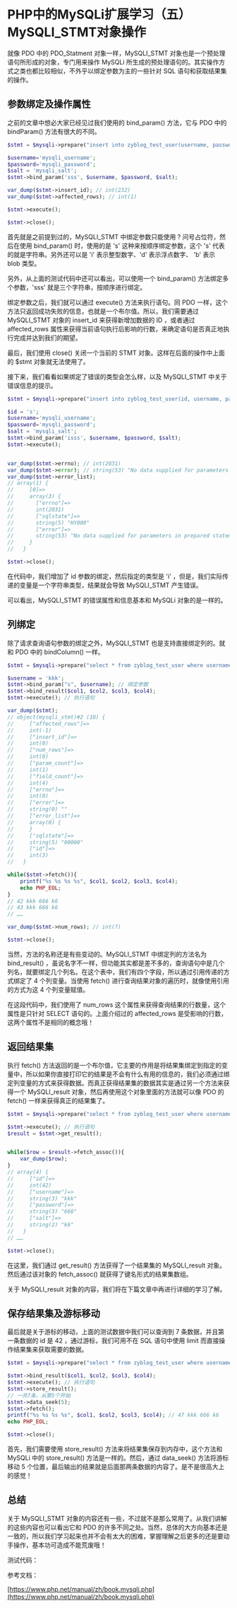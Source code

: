 # PHP中的MySQLi扩展学习（五）MySQLI_STMT对象操作

就像 PDO 中的 PDO_Statment 对象一样，MySQLI_STMT 对象也是一个预处理语句所形成的对象，专门用来操作 MySQLi 所生成的预处理语句的。其实操作方式之类也都比较相似，不外乎以绑定参数为主的一些针对 SQL 语句和获取结果集的操作。

## 参数绑定及操作属性

之前的文章中想必大家已经见过我们使用的 bind_param() 方法，它与 PDO 中的 bindParam() 方法有很大的不同。

```php
$stmt = $mysqli->prepare("insert into zyblog_test_user(username, password, salt) values(?, ?, ?)");

$username='mysqli_username';
$password='mysqli_password';
$salt = 'mysqli_salt';
$stmt->bind_param('sss', $username, $password, $salt);

var_dump($stmt->insert_id); // int(232)
var_dump($stmt->affected_rows); // int(1)

$stmt->execute();

$stmt->close();
```

首先就是之前提到过的，MySQLI_STMT 中绑定参数只能使用 ? 问号占位符，然后在使用 bind_param() 时，使用的是 's' 这种来按顺序绑定参数，这个 's' 代表的就是字符串。另外还可以是 'i' 表示整型数字、'd' 表示浮点数字、 'b' 表示 blob 类型。

另外，从上面的测试代码中还可以看出，可以使用一个 bind_param() 方法绑定多个参数，'sss' 就是三个字符串，按顺序进行绑定。

绑定参数之后，我们就可以通过 execute() 方法来执行语句。同 PDO 一样，这个方法只返回成功失败的信息，也就是一个布尔值。所以，我们需要通过 MySQLI_STMT 对象的 insert_id 来获得新增加数据的 ID ，或者通过 affected_rows 属性来获得当前语句执行后影响的行数，来确定语句是否真正地执行完成并达到我们的期望。

最后，我们使用 close() 关闭一个当前的 STMT 对象。这样在后面的操作中上面的 $stmt 对象就无法使用了。

接下来，我们看看如果绑定了错误的类型会怎么样，以及 MySQLI_STMT 中关于错误信息的提示。

```php
$stmt = $mysqli->prepare("insert into zyblog_test_user(id, username, password, salt) values(?, ?, ?, ?)");

$id = 's';
$username='mysqli_username';
$password='mysqli_password';
$salt = 'mysqli_salt';
$stmt->bind_param('isss', $username, $password, $salt);
$stmt->execute();


var_dump($stmt->errno); // int(2031)
var_dump($stmt->error); // string(53) "No data supplied for parameters in prepared statement"
var_dump($stmt->error_list);
// array(1) {
//     [0]=>
//     array(3) {
//       ["errno"]=>
//       int(2031)
//       ["sqlstate"]=>
//       string(5) "HY000"
//       ["error"]=>
//       string(53) "No data supplied for parameters in prepared statement"
//     }
//   }

$stmt->close();
```

在代码中，我们增加了 id 参数的绑定，然后指定的类型是 'i' ，但是，我们实际传递的变量是一个字符串类型，结果就会导致 MySQLI_STMT 产生错误。

可以看出，MySQLI_STMT 的错误属性和信息基本和 MySQLi 对象的是一样的。

## 列绑定

除了请求查询语句参数的绑定之外，MySQLI_STMT 也是支持直接绑定列的。就和 PDO 中的 bindColumn() 一样。

```php
$stmt = $mysqli->prepare("select * from zyblog_test_user where username = ?");

$username = 'kkk';
$stmt->bind_param("s", $username); // 绑定参数
$stmt->bind_result($col1, $col2, $col3, $col4);
$stmt->execute(); // 执行语句

var_dump($stmt);
// object(mysqli_stmt)#2 (10) {
//     ["affected_rows"]=>
//     int(-1)
//     ["insert_id"]=>
//     int(0)
//     ["num_rows"]=>
//     int(0)
//     ["param_count"]=>
//     int(1)
//     ["field_count"]=>
//     int(4)
//     ["errno"]=>
//     int(0)
//     ["error"]=>
//     string(0) ""
//     ["error_list"]=>
//     array(0) {
//     }
//     ["sqlstate"]=>
//     string(5) "00000"
//     ["id"]=>
//     int(3)
//   }

while($stmt->fetch()){
    printf("%s %s %s %s", $col1, $col2, $col3, $col4);
    echo PHP_EOL;
}
// 42 kkk 666 k6
// 43 kkk 666 k6
// ……

var_dump($stmt->num_rows); // int(7)

$stmt->close();
```

当然，方法的名称还是有些变动的。MySQLI_STMT 中绑定列的方法名为 bind_result() ，虽说名字不一样，但功能其实都是差不多的，查询语句中是几个列名，就要绑定几个列名。在这个表中，我们有四个字段，所以通过引用传递的方式绑定了 4 个列变量。当使用 fetch() 进行查询结果对象的遍历时，就像使用引用的方式为这 4 个列变量赋值。

在这段代码中，我们使用了 num_rows 这个属性来获得查询结果的行数量，这个属性是只针对 SELECT 语句的。上面介绍过的 affected_rows 是受影响的行数，这两个属性不是相同的概念哦！

## 返回结果集

执行 fetch() 方法返回的是一个布尔值，它主要的作用是将结果集绑定到指定的变量中，所以如果你直接打印它的结果是不会有什么有用的信息的，我们必须通过绑定列变量的方式来获得数据。而真正获得结果集的数据其实是通过另一个方法来获得一个 MySQLI_result 对象，然后再使用这个对象里面的方法就可以像 PDO 的 fetch() 一样来获得真正的结果集了。

```php
$stmt = $mysqli->prepare("select * from zyblog_test_user where username = 'kkk'");

$stmt->execute(); // 执行语句
$result = $stmt->get_result();


while($row = $result->fetch_assoc()){
    var_dump($row);
}
// array(4) {
//     ["id"]=>
//     int(42)
//     ["username"]=>
//     string(3) "kkk"
//     ["password"]=>
//     string(3) "666"
//     ["salt"]=>
//     string(2) "k6"
//   }
// ……

$stmt->close();
```

在这里，我们通过 get_result() 方法获得了一个结果集的 MySQLI_result 对象。然后通过该对象的 fetch_assoc() 就获得了键名形式的结果集数组。

关于 MySQLI_result 对象的内容，我们将在下篇文章中再进行详细的学习了解。

## 保存结果集及游标移动

最后就是关于游标的移动，上面的测试数据中我们可以查询到 7 条数据，并且第一条数据的 id 是 42 ，通过游标，我们可用不在 SQL 语句中使用 limit 而直接操作结果集来获取需要的数据。

```php
$stmt = $mysqli->prepare("select * from zyblog_test_user where username = 'kkk'");

$stmt->bind_result($col1, $col2, $col3, $col4);
$stmt->execute(); // 执行语句
$stmt->store_result();
// 一共7条，从第5个开始
$stmt->data_seek(5);
$stmt->fetch();
printf("%s %s %s %s", $col1, $col2, $col3, $col4); // 47 kkk 666 k6
echo PHP_EOL;

$stmt->close();
```

首先，我们需要使用 store_result() 方法来将结果集保存到内存中，这个方法和 MySQLi 中的 store_result() 方法是一样的。然后，通过 data_seek() 方法将游标移动 5 个位置，最后输出的结果就是后面那两条数据的内容了。是不是很高大上的感觉！

## 总结

关于 MySQLI_STMT 对象的内容还有一些，不过就不是那么常用了。从我们讲解的这些内容也可以看出它和 PDO 的许多不同之处。当然，总体的大方向基本还是一致的，所以我们学习起来也并不会有太大的困难，掌握理解之后更多的还是要动手操作，基本功可造成不能荒废哦！

测试代码：

参考文档：

[https://www.php.net/manual/zh/book.mysqli.php](https://www.php.net/manual/zh/book.mysqli.php)